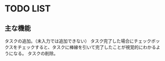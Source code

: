 

# TODO LIST

## 主な機能

タスクの追加。（未入力では追加できない）
タスク完了した場合にチェックボックスをチェックすると、タスクに棒線を引いて完了したことが視覚的にわかるようになる。
タスクの削除。
